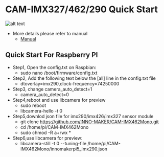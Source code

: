 # CAM-IMX327/462/290 Quick Start
![alt text](https://github.com/INNO-MAKER/CAM-MIPI327RAW-and-CAM-MIPI462RAW/blob/main/images/327-426-290.jpg)
- More details please refer to manual
  - [Manual](https://github.com/INNO-MAKER/CAM-MIPI327RAW-and-CAM-MIPI462RAW/blob/main/CAM-IMX290-327-462RAW%20User%20ManualV1.1-EN.pdf)


## Quick Start For Raspberry PI
- Step1, Open the config.txt on Raspbian:
  - sudo nano /boot/firmware/config.txt
- Step2, Add the following text below the [all] line in the config.txt file
  - dtoverlay=imx290,clock-frequency=74250000
- Step3, change camera_auto_detect=1
  - camera_auto_detect=0
- Step4,reboot and use libcamera for preview
  - sudo reboot
  - libcamera-hello -t 0 
- Step5,downlod json file for imx290/imx426/imx327 sensor module
  - git clone https://github.com/INNO-MAKER/CAM-IMX462Mono.git
  - cd /home/pi/CAM-IMX462Mono
  - sudo chmod -R a+rwx *
- Step6,use libcamera for preview:
  - libcamera-still -t 0 --tuning-file /home/pi/CAM-IMX462Mono/innomakerpi5_imx290.json
